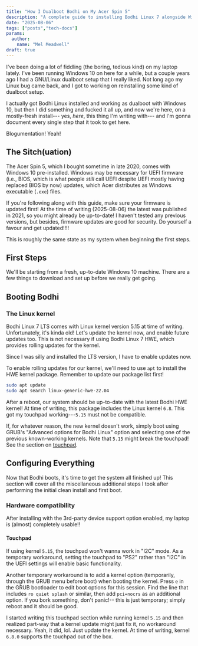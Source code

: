 ```yaml
---
title: "How I Dualboot Bodhi on My Acer Spin 5"
description: "A complete guide to installing Bodhi Linux 7 alongside Windows on my Acer Spin 5 laptop. Happy dualbooting!"
date: "2025-08-06"
tags: ["posts","tech-docs"]
params:
  author:
    name: "Mel Meadwell"
draft: true
---
```


I've been doing a lot of fiddling (the boring, tedious kind)
on my laptop lately.
I've been running Windows 10 on here for a while,
but a couple years ago I had a GNU/Linux dualboot setup that I really liked.
Not long ago my Linux bug came back, and I got to working on reinstalling
some kind of dualboot setup.

I actually got Bodhi Linux installed and working as dualboot with Windows 10,
but then I did something and fucked it all up,
and now we're here, on a mostly-fresh install---
yes, _here_, this thing I'm writing with---
and I'm gonna document every single step that it took to get here.

Blogumentation! Yeah!

## The Sitch(uation)

The Acer Spin 5, which I bought sometime in late 2020,
comes with Windows 10 pre-installed.
Windows may be necessary for UEFI firmware
(i.e., BIOS, which is what people _still_ call UEFI
despite UEFI mostly having replaced BIOS by now)
updates, which Acer distributes as Windows executable (`.exe`) files.

If you're following along with this guide,
make sure your firmware is updated first!
At the time of writing (2025-08-06) the latest was published in 2021,
so you might already be up-to-date!
I haven't tested any previous versions,
but besides, firmware updates are good for security.
Do yourself a favour and get updated!!!!

This is roughly the same state as my system when beginning the first steps.

## First Steps

We'll be starting from a fresh, up-to-date Windows 10 machine.
There are a few things to download and set up before we really get going.

## Booting Bodhi

### The Linux kernel

Bodhi Linux 7 LTS comes with Linux kernel version 5.15 at time of writing.
Unfortunately, it's kinda old!
Let's update the kernel now, and enable future updates too.
This is not necessary if using Bodhi Linux 7 HWE,
which provides rolling updates for the kernel.

Since I was silly and installed the LTS version, I have to enable updates now.

To enable rolling updates for our kernel, we'll need to use `apt`
to install the HWE kernel package.
Remember to update our package list first!

```bash
sudo apt update
sudo apt search linux-generic-hwe-22.04
```

After a reboot, our system should be up-to-date
with the latest Bodhi HWE kernel!
At time of writing, this package includes the Linux kernel `6.8`.
This got my touchpad working---`5.15` must not be compatible.

If, for whatever reason, the new kernel doesn't work,
simply boot using GRUB's "Advanced options for Bodhi Linux" option
and selecting one of the previous known-working kernels.
Note that `5.15` might break the touchpad!
See the section on [touchpad](#touchpad).

## Configuring Everything

Now that Bodhi boots, it's time to get the system all finished up!
This section will cover all the miscellaneous additional steps I took
after performing the initial clean install and first boot.

### Hardware compatibility

After installing with the 3rd-party device support option enabled,
my laptop is (almost) completely usable!!

#### Touchpad

If using kernel `5.15`, the touchpad won't wanna work in "I2C" mode.
As a temporary workaround, setting the touchpad to "PS2" rather than "I2C"
in the UEFI settings will enable basic functionality.

Another temporary workaround is to add a kernel option
(temporarily, through the GRUB menu before boot)
when booting the kernel.
Press `e` in the GRUB bootloader to edit boot options for this session.
Find the line that includes `ro quiet splash` or similar,
then add `pci=nocrs` as an additional option.
If you bork something, don't panic!--
this is just temporary; simply reboot and it should be good.

I started writing this touchpad section while running kernel `5.15`
and then realized part-way that a kernel update might just fix it,
no workaround necessary.
Yeah, it did, lol.
Just update the kernel.
At time of writing, kernel `6.8.0` supports the touchpad out of the box.
